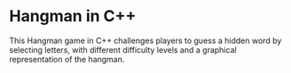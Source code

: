 # Hangman in C++
 This Hangman game in C++ challenges players to guess a hidden word by selecting letters, with different difficulty levels and a graphical representation of the hangman.
